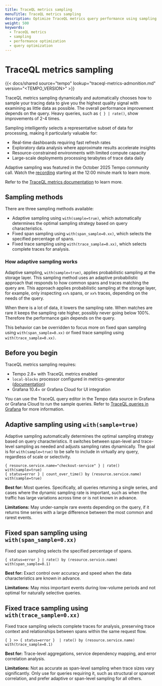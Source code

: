 ```yaml
---
title: TraceQL metrics sampling
menuTitle: TraceQL metrics sampling
description: Optimize TraceQL metrics query performance using sampling hints
weight: 500
keywords:
  - TraceQL metrics
  - sampling
  - performance optimization
  - query optimization
---
```


# TraceQL metrics sampling

{{< docs/shared source="tempo" lookup="traceql-metrics-admonition.md" version="<TEMPO_VERSION>" >}}

TraceQL metrics sampling dynamically and automatically chooses how to sample your tracing data to give you the highest quality signal with examining as little data as possible.
The overall performance improvement depends on the query. Heavy queries, such as `{ } | rate()`, show improvements of 2-4 times.

Sampling intelligently selects a representative subset of data for processing, making it particularly valuable for:

- Real-time dashboards requiring fast refresh rates
- Exploratory data analysis where approximate results accelerate insights
- Resource-constrained environments with limited compute capacity
- Large-scale deployments processing terabytes of trace data daily

Adaptive sampling was featured in the October 2025 Tempo community call. Watch the [recording](https://www.youtube.com/watch?v=7H8JX5FUw08) starting at the 12:00 minute mark to learn more.

Refer to the [TraceQL metrics documentation](https://grafana.com/docs/tempo/<TEMPO_VERSION>/metrics-from-traces/metrics-queries/) to learn more.

## Sampling methods

There are three sampling methods available:

- Adaptive sampling using `with(sample=true)`, which automatically determines the optimal sampling strategy based on query characteristics.
- Fixed span sampling using `with(span_sample=0.xx)`, which selects the specified percentage of spans.
- Fixed trace sampling using `with(trace_sample=0.xx)`, which selects complete traces for analysis.

### How adaptive sampling works

Adaptive sampling, `with(sample=true)`, applies probabilistic sampling at the storage layer.
This sampling method uses an adaptive probabilistic approach that responds to how common spans and traces matching the query are.
This approach applies probabilistic sampling at the storage layer, for example, only inspecting `xx%` spans, or `xx%` traces, depending on the needs of the query.

When there is a lot of data, it lowers the sampling rate. When matches are rare it keeps the sampling rate higher, possibly never going below 100%. Therefore the performance gain depends on the query.

This behavior can be overridden to focus more on fixed span sampling using `with(span_sample=0.xx)` or fixed trace sampling using `with(trace_sample=0.xx)`.

## Before you begin

TraceQL metrics sampling requires:

- Tempo 2.8+ with TraceQL metrics enabled
- `local-blocks` processor configured in metrics-generator ([documentation](/docs/tempo/<TEMPO_VERSION>/metrics-from-traces/metrics-queries/configure-traceql-metrics/))
- Grafana 10.4+ or Grafana Cloud for UI integration

You can use the TraceQL query editor in the Tempo data source in Grafana or Grafana Cloud to run the sample queries.
Refer to [TraceQL queries in Grafana](https://grafana.com/docs/tempo/<TEMPO_VERSION>/traceql/query-editor/) for more information.

## Adaptive sampling using `with(sample=true)`

Adaptive sampling automatically determines the optimal sampling strategy based on query characteristics. It switches between span-level and trace-level sampling as needed and adjusts sampling rates dynamically.
The goal is for `with(sample=true)` to be safe to include in virtually any query, regardless of scale or selectivity.

```traceql
{ resource.service.name="checkout-service" } | rate() with(sample=true)
{ status=error } | count_over_time() by (resource.service.name) with(sample=true)
```

**Best for:** Most queries. Specifically, all queries returning a single series, and cases where the dynamic sampling rate is important, such as when the traffic has large variations across time or is not known in advance.

**Limitations:** May under-sample rare events depending on the query, if it returns time series with a large difference between the most common and rarest events.

## Fixed span sampling using `with(span_sample=0.xx)`

Fixed span sampling selects the specified percentage of spans.

```traceql
{ status=error } | rate() by (resource.service.name) with(span_sample=0.1)
```

**Best for:** Exact control over accuracy and speed when the data characteristics are known in advance.

**Limitations:** May miss important events during low-volume periods and not optimal for naturally selective queries.

## Fixed trace sampling using `with(trace_sample=0.xx)`

Fixed trace sampling selects complete traces for analysis, preserving trace context and relationships between spans within the same request flow.

```traceql
{ } >> { status=error }  | rate() by (resource.service.name) with(trace_sample=0.1)
```

**Best for:** Trace-level aggregations, service dependency mapping, and error correlation analysis.

**Limitations:** Not as accurate as span-level sampling when trace sizes vary significantly. Only use for queries requiring it, such as structural or spanset correlation, and prefer adaptive or span-level sampling for all others.
